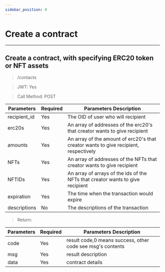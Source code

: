 ```yaml
---
sidebar_position: 0
---
```


# Create a contract
___
## Create a contract, with specifying ERC20 token or NFT assets
> /contacts

> JWT: Yes

> Call Method: POST

| Parameters  | Required |  Parameters Description|
| ------------- | ------------- |--------|
| recipient_id  | Yes  |  The OID of user who will recipient  |
| erc20s  | Yes  | An array of addresses of the erc20's that creator wants to give recipient |
| amounts  | Yes  |An array of the amount of erc20's that creator wants to give recipient, respectively |
| NFTs  | Yes  |  An array of addresses of the NFTs that creator wants to give recipient  |
| NFTIDs  | Yes  |  An array of arrays of the ids of the NFTs that creator wants to give recipient  |
| expiration  | Yes  |  The time when the transaction would expire  |
| descriptions  | No  |  The descriptions of the transaction |

> Return:

| Parameters  | Required |  Parameters Description|
| ------------- | ------------- |--------|
| code  | Yes  |  result code,0 means success, other code see msg's contents  |
| msg  | Yes  | result description   |
| data  | Yes  | contract details |
